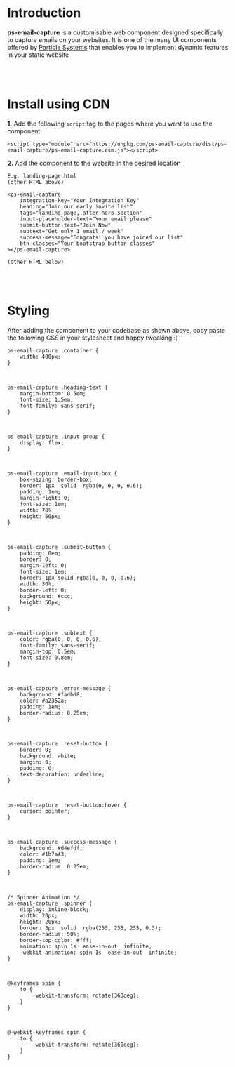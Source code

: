 # Introduction

**ps-email-capture** is a customisable web component designed specifically to capture emails on your websites. It is one of the many UI components offered by [Particle Systems](https://particle.systems) that enables you to implement dynamic features in your static website

<br/>
<br/>

# Install using CDN

**1.** Add the following `script` tag to the pages where you want to use the component

```
<script type="module" src="https://unpkg.com/ps-email-capture/dist/ps-email-capture/ps-email-capture.esm.js"></script>
```

**2.** Add the component to the website in the desired location

```
E.g. landing-page.html
(other HTML above)

<ps-email-capture
    integration-key="Your Integration Key"
    heading="Join our early invite list"
    tags="landing-page, after-hero-section"
    input-placeholder-text="Your email please"
    submit-button-text="Join Now"
    subtext="Get only 1 email / week"
    success-message="Congrats! you have joined our list"
	btn-classes="Your bootstrap button classes"
></ps-email-capture>

(other HTML below)
```

<br/>
<br/>

# Styling

After adding the component to your codebase as shown above, copy paste the following CSS in your stylesheet and happy tweaking :)

```
ps-email-capture .container {
	width: 400px;
}



ps-email-capture .heading-text {
	margin-bottom: 0.5em;
	font-size: 1.5em;
	font-family: sans-serif;
}



ps-email-capture .input-group {
	display: flex;
}



ps-email-capture .email-input-box {
	box-sizing: border-box;
	border: 1px  solid  rgba(0, 0, 0, 0.6);
	padding: 1em;
	margin-right: 0;
	font-size: 1em;
	width: 70%;
	height: 50px;
}



ps-email-capture .submit-button {
	padding: 0em;
	border: 0;
	margin-left: 0;
	font-size: 1em;
	border: 1px solid rgba(0, 0, 0, 0.6);
	width: 30%;
	border-left: 0;
	background: #ccc;
	height: 50px;
}



ps-email-capture .subtext {
	color: rgba(0, 0, 0, 0.6);
	font-family: sans-serif;
	margin-top: 0.5em;
	font-size: 0.8em;
}



ps-email-capture .error-message {
	background: #fadbd8;
	color: #a2352a;
	padding: 1em;
	border-radius: 0.25em;
}



ps-email-capture .reset-button {
	border: 0;
	background: white;
	margin: 0;
	padding: 0;
	text-decoration: underline;
}



ps-email-capture .reset-button:hover {
	cursor: pointer;
}



ps-email-capture .success-message {
	background: #d4efdf;
	color: #1b7a43;
	padding: 1em;
	border-radius: 0.25em;
}



/* Spinner Animation */
ps-email-capture .spinner {
	display: inline-block;
	width: 20px;
	height: 20px;
	border: 3px  solid  rgba(255, 255, 255, 0.3);
	border-radius: 50%;
	border-top-color: #fff;
	animation: spin 1s  ease-in-out  infinite;
	-webkit-animation: spin 1s  ease-in-out  infinite;
}



@keyframes spin {
	to {
		-webkit-transform: rotate(360deg);
	}
}



@-webkit-keyframes spin {
	to {
		-webkit-transform: rotate(360deg);
	}
}
```
